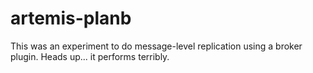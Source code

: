 # artemis-planb

This was an experiment to do message-level replication using a broker plugin. Heads up... it performs terribly.
